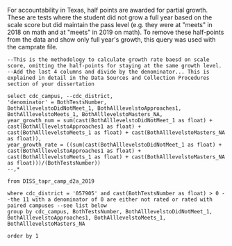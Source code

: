 For accountability in Texas, half points are awarded for partial growth. These are tests where the student did not grow a full year based on the scale score but did maintain the pass level (e.g. they were at "meets" in 2018 on math and at "meets" in 2019 on math). To remove these half-points from the data and show only full year's growth, this query was used with the camprate file.


```tsql
--This is the methodology to calculate growth rate baesd on scale score, omitting the half-points for staying at the same growth level.
--Add the last 4 columns and divide by the denominator... This is explained in detail in the Data Sources and Collection Procedures section of your dissertation

select cdc_campus, --cdc_district, 
'denominator' = BothTestsNumber, 
BothAlllevelstoDidNotMeet_1, BothAlllevelstoApproaches1, BothAlllevelstoMeets_1, BothAlllevelstoMasters_NA,
year_growth_num = sum(cast(BothAlllevelstoDidNotMeet_1 as float) + cast(BothAlllevelstoApproaches1 as float) + cast(BothAlllevelstoMeets_1 as float) + cast(BothAlllevelstoMasters_NA as float)),
year_growth_rate = ((sum(cast(BothAlllevelstoDidNotMeet_1 as float) + cast(BothAlllevelstoApproaches1 as float) + cast(BothAlllevelstoMeets_1 as float) + cast(BothAlllevelstoMasters_NA as float)))/(BothTestsNumber))
--,* 

from DISS_tapr_camp_d2a_2019

where cdc_district = '057905' and cast(BothTestsNumber as float) > 0 --the 11 with a denominator of 0 are either not rated or rated with paired campuses --see list below
group by cdc_campus, BothTestsNumber, BothAlllevelstoDidNotMeet_1, BothAlllevelstoApproaches1, BothAlllevelstoMeets_1, BothAlllevelstoMasters_NA

order by 1
```
